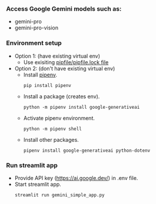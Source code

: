 ### Access Google Gemini models such as:
- gemini-pro
- gemini-pro-vision

### Environment setup
- Option 1: (have existing virtual env)
    - Use exisiting [pipfile/pipfile.lock file](https://stackoverflow.com/questions/52171593/how-to-install-dependencies-from-a-copied-pipfile-inside-a-virtual-environment)
- Option 2: (don't have existing virtual env)
    - Install [pipenv](https://pipenv.pypa.io/en/latest/).
        ```
        pip install pipenv
        ```
    - Install a package (creates env).
        ```
        python -m pipenv install google-generativeai
        ```
    - Activate pipenv environment.
        ```
        python -m pipenv shell
        ```
    - Install other packages.
        ```
        pipenv install google-generativeai python-dotenv
        ```

### Run streamlit app
- Provide API key (https://ai.google.dev/) in .env file.
- Start streamlit app.
    ```
    streamlit run gemini_simple_app.py
    ```